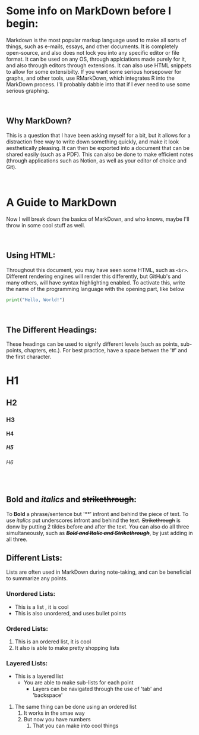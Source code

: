 # Some info on MarkDown before I begin:
Markdown is the most popular markup language used to make all sorts of things, such as e-mails, essays, and other documents. It is completely open-source, and also does not lock you into any specific editor or file format. It can be used on any OS, through applciations made purely for it, and also through editors through extensions. It can also use HTML snippets to allow for some extensibilty. If you want some serious horsepower for graphs, and other tools, use RMarkDown, which integrates R into the MarkDown process. I'll probably dabble into that if I ever need to use some serious graphing.

<br> 

## Why MarkDown?
This is a question that I have been asking myself for a bit, but it allows for a distraction free way to write down something quickly, and make it look aesthetically pleasing. It can then be exported into a document that can be shared easily (such as a PDF). This can also be done to make efficient notes (through applications such as Notion, as well as your editor of choice and Git).

<br>

# A Guide to MarkDown
Now I will break down the basics of MarkDown, and who knows, maybe I'll throw in some cool stuff as well.

<br>

## Using HTML:
Throughout this document, you may have seen some HTML, such as `<br>`. Different rendering engines will render this differently, but GitHub's and many others, will have syntax highlighting enabled. To activate this, write the name of the programming language with the opening part, like below

```python
print("Hello, World!")
```

<br>

## The Different Headings:
These headings can be used to signify different levels (such as points, sub-points, chapters, etc.). For best practice, have a space betwen the '#' and the first character.

# H1
## H2
### H3
#### H4
##### H5
###### H6

<br>

## **Bold** and _italics_ and ~~strikethrough~~:
To **Bold** a phrase/sentence but '**' infront and behind the piece of text. To use _italics_ put underscores infront and behind the text. ~~Strikethrough~~ is donw by putting 2 tildes before and after the text. You can also do all three simultaneously, such as **_~~Bold and Italic and Strikethrough~~_**, by just adding in all three.

## Different Lists:
Lists are often used in MarkDown during note-taking, and can be beneficial to summarize any points.
### Unordered Lists:
- This is a list , it is cool
- This is also unordered, and uses bullet points

### Ordered Lists:

1. This is an ordered list, it is cool
2. It also is able to make pretty shopping lists

### Layered Lists:
- This is a layered list
  - You are able to make sub-lists for each point
    - Layers can be navigated through the use of 'tab' and 'backspace'

1. The same thing can be done using an ordered list
   1. It works in the smae way
   2. But now you have numbers
      1. That you can make into cool things

